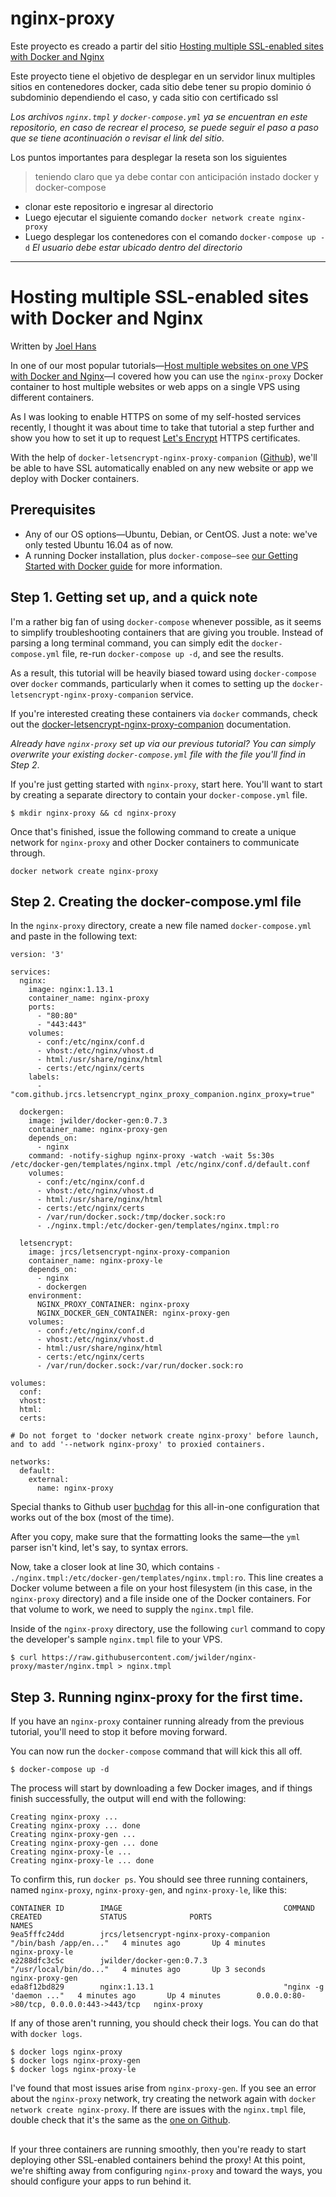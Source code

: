 # nginx-proxy

Este proyecto es creado a partir del sitio [Hosting multiple SSL-enabled sites with Docker and Nginx](https://blog.ssdnodes.com/blog/host-multiple-ssl-websites-docker-nginx/)

Este proyecto tiene el objetivo de desplegar en un servidor linux multiples sitios en contenedores docker, cada sitio debe tener su propio dominio ó subdominio dependiendo el caso, y cada sitio con certificado ssl

*Los archivos `nginx.tmpl` y `docker-compose.yml` ya se encuentran en este repositorio, en caso de recrear el proceso, se puede seguir el paso a paso que se tiene acontinuación o revisar el link del sitio*.

Los puntos importantes para desplegar la reseta son los siguientes
> teniendo claro que ya debe contar con anticipación instado docker y docker-compose
- clonar este repositorio e ingresar al directorio
- Luego ejecutar el siguiente comando `docker network create nginx-proxy`
- Luego desplegar los contenedores con el comando `docker-compose up -d` *El usuario debe estar ubicado dentro del directorio*

---

# Hosting multiple SSL-enabled sites with Docker and Nginx

Written by [Joel Hans](https://blog.ssdnodes.com/blog/author/joel/ "Joel Hans")

In one of our most popular tutorials—[Host multiple websites on one VPS with Docker and Nginx](https://blog.ssdnodes.com/blog/host-multiple-websites-docker-nginx/)—I covered how you can use the `nginx-proxy` Docker container to host multiple websites or web apps on a single VPS using different containers.

As I was looking to enable HTTPS on some of my self-hosted services recently, I thought it was about time to take that tutorial a step further and show you how to set it up to request [Let's Encrypt](https://letsencrypt.org/) HTTPS certificates.

With the help of `docker-letsencrypt-nginx-proxy-companion` ([Github](https://github.com/JrCs/docker-letsencrypt-nginx-proxy-companion)), we'll be able to have SSL automatically enabled on any new website or app we deploy with Docker containers.

## Prerequisites
- Any of our OS options—Ubuntu, Debian, or CentOS. Just a note: we've only tested Ubuntu 16.04 as of now.
- A running Docker installation, plus `docker-compose—see` [our Getting Started with Docker guide](https://blog.ssdnodes.com/blog/tutorial-getting-started-with-docker-on-your-vps/) for more information.

## Step 1. Getting set up, and a quick note
I'm a rather big fan of using `docker-compose` whenever possible, as it seems to simplify troubleshooting containers that are giving you trouble. Instead of parsing a long terminal command, you can simply edit the `docker-compose.yml` file, re-run `docker-compose up -d`, and see the results.

As a result, this tutorial will be heavily biased toward using `docker-compose` over `docker` commands, particularly when it comes to setting up the `docker-letsencrypt-nginx-proxy-companion` service.

If you're interested creating these containers via `docker` commands, check out the [docker-letsencrypt-nginx-proxy-companion](https://github.com/JrCs/docker-letsencrypt-nginx-proxy-companion#separate-containers-recommended-method) documentation.

*Already have `nginx-proxy` set up via our previous tutorial? You can simply overwrite your existing `docker-compose.yml` file with the file you'll find in Step 2*.

If you're just getting started with `nginx-proxy`, start here. You'll want to start by creating a separate directory to contain your `docker-compose.yml` file.

```
$ mkdir nginx-proxy && cd nginx-proxy
```
Once that's finished, issue the following command to create a unique network for `nginx-proxy` and other Docker containers to communicate through.
```
docker network create nginx-proxy
```

## Step 2. Creating the docker-compose.yml file
In the `nginx-proxy` directory, create a new file named `docker-compose.yml` and paste in the following text:
```
version: '3'

services:
  nginx:
    image: nginx:1.13.1
    container_name: nginx-proxy
    ports:
      - "80:80"
      - "443:443"
    volumes:
      - conf:/etc/nginx/conf.d
      - vhost:/etc/nginx/vhost.d
      - html:/usr/share/nginx/html
      - certs:/etc/nginx/certs
    labels:
      - "com.github.jrcs.letsencrypt_nginx_proxy_companion.nginx_proxy=true"

  dockergen:
    image: jwilder/docker-gen:0.7.3
    container_name: nginx-proxy-gen
    depends_on:
      - nginx
    command: -notify-sighup nginx-proxy -watch -wait 5s:30s /etc/docker-gen/templates/nginx.tmpl /etc/nginx/conf.d/default.conf
    volumes:
      - conf:/etc/nginx/conf.d
      - vhost:/etc/nginx/vhost.d
      - html:/usr/share/nginx/html
      - certs:/etc/nginx/certs
      - /var/run/docker.sock:/tmp/docker.sock:ro
      - ./nginx.tmpl:/etc/docker-gen/templates/nginx.tmpl:ro

  letsencrypt:
    image: jrcs/letsencrypt-nginx-proxy-companion
    container_name: nginx-proxy-le
    depends_on:
      - nginx
      - dockergen
    environment:
      NGINX_PROXY_CONTAINER: nginx-proxy
      NGINX_DOCKER_GEN_CONTAINER: nginx-proxy-gen
    volumes:
      - conf:/etc/nginx/conf.d
      - vhost:/etc/nginx/vhost.d
      - html:/usr/share/nginx/html
      - certs:/etc/nginx/certs
      - /var/run/docker.sock:/var/run/docker.sock:ro

volumes:
  conf:
  vhost:
  html:
  certs:

# Do not forget to 'docker network create nginx-proxy' before launch, and to add '--network nginx-proxy' to proxied containers. 

networks:
  default:
    external:
      name: nginx-proxy
```
Special thanks to Github user [buchdag](https://github.com/buchdag) for this all-in-one configuration that works out of the box (most of the time).

After you copy, make sure that the formatting looks the same—the `yml` parser isn't kind, let's say, to syntax errors.

Now, take a closer look at line 30, which contains `- ./nginx.tmpl:/etc/docker-gen/templates/nginx.tmpl:ro`. This line creates a Docker volume between a file on your host filesystem (in this case, in the `nginx-proxy` directory) and a file inside one of the Docker containers. For that volume to work, we need to supply the `nginx.tmpl` file.

Inside of the `nginx-proxy` directory, use the following `curl` command to copy the developer's sample `nginx.tmpl` file to your VPS.
```
$ curl https://raw.githubusercontent.com/jwilder/nginx-proxy/master/nginx.tmpl > nginx.tmpl
```

## Step 3. Running nginx-proxy for the first time.
If you have an `nginx-proxy` container running already from the previous tutorial, you'll need to stop it before moving forward.

You can now run the `docker-compose` command that will kick this all off.
```
$ docker-compose up -d
```
The process will start by downloading a few Docker images, and if things finish successfully, the output will end with the following:
```
Creating nginx-proxy ...
Creating nginx-proxy ... done
Creating nginx-proxy-gen ...
Creating nginx-proxy-gen ... done
Creating nginx-proxy-le ...
Creating nginx-proxy-le ... done
```
To confirm this, run `docker ps`. You should see three running containers, named `nginx-proxy`, `nginx-proxy-gen`, and `nginx-proxy-le`, like this:
```
CONTAINER ID        IMAGE                                    COMMAND                  CREATED             STATUS              PORTS                                      NAMES
9ea5fffc24dd        jrcs/letsencrypt-nginx-proxy-companion   "/bin/bash /app/en..."   4 minutes ago       Up 4 minutes                                                   nginx-proxy-le
e2288dfc3c5c        jwilder/docker-gen:0.7.3                 "/usr/local/bin/do..."   4 minutes ago       Up 3 seconds                                                   nginx-proxy-gen
eda8f12bd829        nginx:1.13.1                             "nginx -g 'daemon ..."   4 minutes ago       Up 4 minutes        0.0.0.0:80->80/tcp, 0.0.0.0:443->443/tcp   nginx-proxy
```
If any of those aren't running, you should check their logs. You can do that with `docker logs`.
```
$ docker logs nginx-proxy
$ docker logs nginx-proxy-gen
$ docker logs nginx-proxy-le
```
I've found that most issues arise from `nginx-proxy-gen`. If you see an error about the `nginx-proxy` network, try creating the network again with `docker network create nginx-proxy`. If there are issues with the `nginx.tmpl` file, double check that it's the same as the [one on Github](https://raw.githubusercontent.com/jwilder/nginx-proxy/master/nginx.tmpl).

##

If your three containers are running smoothly, then you're ready to start deploying other SSL-enabled containers behind the proxy! At this point, we're shifting away from configuring `nginx-proxy` and toward the ways, you should configure your apps to run behind it.

